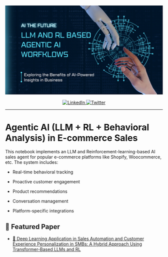 <p align="center">
  <a href="http://www.theunwindai.com">
    <img src="docs/banner/beastmode.png" width="900px" alt="Fishook AI">
  </a>
</p>

<p align="center">
  <a href="https://www.linkedin.com/in/ugochukwu-ibecheozor/">
    <img src="https://img.shields.io/badge/-Follow%20Ugochukwu%20Ibecheozor-blue?logo=linkedin&style=flat-square" alt="LinkedIn">
  </a>
  <a href="https://x.com/_impact_dev">
    <img src="https://img.shields.io/twitter/follow/_impact_dev" alt="Twitter">
  </a>
</p>

<hr/>

# Agentic AI (LLM + RL + Behavioral Analysis) in E-commerce Sales

This notebook implements an LLM and Reinforcement-learning-based AI sales agent for popular e-commerce platforms like Shopify, Woocommerce, etc.
The system includes:

-   Real-time behavioral tracking

-   Proactive customer engagement

-   Product recommendations

-   Conversation management

-   Platform-specific integrations


## 📂 Featured Paper
- [📝 Deep Learning Application in Sales Automation and Customer Experience Personalization in SMBs: A Hybrid Approach Using Transformer-Based LLMs and RL](https://www.ijisme.org/portfolio-item/a132113010125/)

